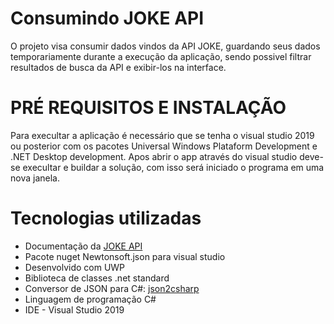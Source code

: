 # Consumindo JOKE API
O projeto visa consumir dados vindos da API JOKE, guardando seus dados temporariamente durante a execução da aplicação, sendo possivel filtrar resultados de busca da API e exibir-los na interface.

# PRÉ REQUISITOS E INSTALAÇÃO
Para execultar a aplicação é necessário que se tenha o visual studio 2019 ou posterior com os pacotes Universal Windows Plataform Development e .NET Desktop development. Apos abrir o app através do visual studio deve-se execultar e buildar a solução, com isso será iniciado o programa em uma nova janela.

# Tecnologias utilizadas
* Documentação da [JOKE API](https://sv443.net/jokeapi/v2/)
* Pacote nuget Newtonsoft.json para visual studio 
* Desenvolvido com UWP
* Biblioteca de classes .net standard
* Conversor de JSON para C#: [json2csharp](https://json2csharp.com/)
* Linguagem de programação C#
* IDE - Visual Studio 2019
